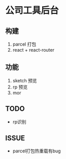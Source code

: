 # 公司工具后台

## 构建
1. parcel 打包
2. react + react-router

## 功能

1. sketch 预览
2. rp 预览
3. mor

## TODO
- rp识别

## ISSUE
- parcel打包热重载有bug

